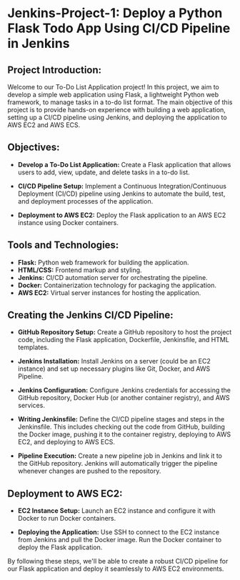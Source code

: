 # Jenkins-Project-1: Deploy a Python Flask Todo App Using CI/CD Pipeline in Jenkins

## Project Introduction:

Welcome to our To-Do List Application project! In this project, we aim to develop a simple web application using Flask, a lightweight Python web framework, to manage tasks in a to-do list format. The main objective of this project is to provide hands-on experience with building a web application, setting up a CI/CD pipeline using Jenkins, and deploying the application to AWS EC2 and AWS ECS.

## Objectives:

- **Develop a To-Do List Application:** Create a Flask application that allows users to add, view, update, and delete tasks in a to-do list.
  
- **CI/CD Pipeline Setup:** Implement a Continuous Integration/Continuous Deployment (CI/CD) pipeline using Jenkins to automate the build, test, and deployment processes of the application.
  
- **Deployment to AWS EC2:** Deploy the Flask application to an AWS EC2 instance using Docker containers.

## Tools and Technologies:

- **Flask:** Python web framework for building the application.
- **HTML/CSS:** Frontend markup and styling.
- **Jenkins:** CI/CD automation server for orchestrating the pipeline.
- **Docker:** Containerization technology for packaging the application.
- **AWS EC2:** Virtual server instances for hosting the application.

## Creating the Jenkins CI/CD Pipeline:

- **GitHub Repository Setup:** Create a GitHub repository to host the project code, including the Flask application, Dockerfile, Jenkinsfile, and HTML templates.
  
- **Jenkins Installation:** Install Jenkins on a server (could be an EC2 instance) and set up necessary plugins like Git, Docker, and AWS Pipeline.
  
- **Jenkins Configuration:** Configure Jenkins credentials for accessing the GitHub repository, Docker Hub (or another container registry), and AWS services.
  
- **Writing Jenkinsfile:** Define the CI/CD pipeline stages and steps in the Jenkinsfile. This includes checking out the code from GitHub, building the Docker image, pushing it to the container registry, deploying to AWS EC2, and deploying to AWS ECS.
  
- **Pipeline Execution:** Create a new pipeline job in Jenkins and link it to the GitHub repository. Jenkins will automatically trigger the pipeline whenever changes are pushed to the repository.

## Deployment to AWS EC2:

- **EC2 Instance Setup:** Launch an EC2 instance and configure it with Docker to run Docker containers.
  
- **Deploying the Application:** Use SSH to connect to the EC2 instance from Jenkins and pull the Docker image. Run the Docker container to deploy the Flask application.

By following these steps, we'll be able to create a robust CI/CD pipeline for our Flask application and deploy it seamlessly to AWS EC2  environments.
